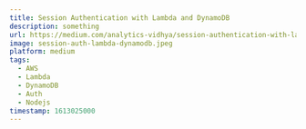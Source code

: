 ```yaml
---
title: Session Authentication with Lambda and DynamoDB
description: something
url: https://medium.com/analytics-vidhya/session-authentication-with-lambda-and-dynamodb-60355bff8a97
image: session-auth-lambda-dynamodb.jpeg
platform: medium
tags:
  - AWS
  - Lambda
  - DynamoDB
  - Auth
  - Nodejs
timestamp: 1613025000
---
```

